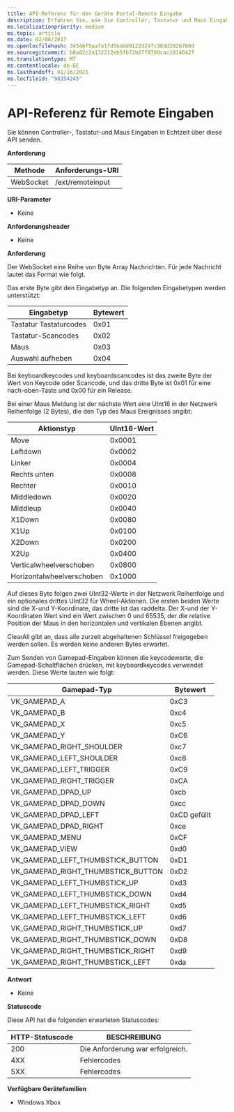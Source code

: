 ```yaml
---
title: API-Referenz für den Geräte Portal-Remote Eingabe
description: Erfahren Sie, wie Sie Controller, Tastatur und Maus Eingaben per Remote Zugriff auf eine Xbox senden.
ms.localizationpriority: medium
ms.topic: article
ms.date: 02/08/2017
ms.openlocfilehash: 34546f5aa7a1fd5bddd9122d24fc38dd2026700d
ms.sourcegitcommit: b0a82c2a132212eb5fb72b67f0789cac1014642f
ms.translationtype: MT
ms.contentlocale: de-DE
ms.lasthandoff: 01/16/2021
ms.locfileid: "98254245"
---
```

# <a name="remote-input-api-reference"></a>API-Referenz für Remote Eingaben   
Sie können Controller-, Tastatur-und Maus Eingaben in Echtzeit über diese API senden.

**Anforderung**

| Methode | Anforderungs-URI |
|--------|-------------|
| WebSocket | /ext/remoteinput |

**URI-Parameter**

- Keine

**Anforderungsheader**

- Keine

**Anforderung**

Der WebSocket eine Reihe von Byte Array Nachrichten. Für jede Nachricht lautet das Format wie folgt.

Das erste Byte gibt den Eingabetyp an. Die folgenden Eingabetypen werden unterstützt:

| Eingabetyp | Bytewert |
|------------|------------|
| Tastatur Tastaturcodes | 0x01 |
| Tastatur-Scancodes | 0x02 |
| Maus | 0x03 |
| Auswahl aufheben | 0x04 |

Bei keyboardkeycodes und keyboardscancodes ist das zweite Byte der Wert von Keycode oder Scancode, und das dritte Byte ist 0x01 für eine nach-oben-Taste und 0x00 für ein Release.

Bei einer Maus Meldung ist der nächste Wert eine UInt16 in der Netzwerk Reihenfolge (2 Bytes), die den Typ des Maus Ereignisses angibt:

| Aktionstyp | UInt16-Wert |
|-------------|--------------|
| Move | 0x0001 |
| Leftdown | 0x0002 |
| Linker | 0x0004 |
| Rechts unten | 0x0008 |
| Rechter | 0x0010 |
| Middledown | 0x0020 |
| Middleup | 0x0040 |
| X1Down | 0x0080 |
| X1Up | 0x0100 |
| X2Down | 0x0200 |
| X2Up | 0x0400 |
| Verticalwheelverschoben | 0x0800 |
| Horizontalwheelverschoben | 0x1000 |

Auf dieses Byte folgen zwei UInt32-Werte in der Netzwerk Reihenfolge und ein optionales drittes UInt32 für Wheel-Aktionen. Die ersten beiden Werte sind die X-und Y-Koordinate, das dritte ist das raddelta. Der X-und der Y-Koordinaten Wert sind ein Wert zwischen 0 und 65535, der die relative Position der Maus in den horizontalen und vertikalen Ebenen angibt.

ClearAll gibt an, dass alle zurzeit abgehaltenen Schlüssel freigegeben werden sollen. Es werden keine anderen Bytes erwartet.

Zum Senden von Gamepad-Eingaben können die keycodewerte, die Gamepad-Schaltflächen drücken, mit keyboardkeycodes verwendet werden. Diese Werte lauten wie folgt:

| Gamepad-Typ | Bytewert |
|--------------|------------|
| VK_GAMEPAD_A                       |  0xC3 |
| VK_GAMEPAD_B                       |  0xc4 |
| VK_GAMEPAD_X                       |  0xc5 |
| VK_GAMEPAD_Y                       |  0xC6 |
| VK_GAMEPAD_RIGHT_SHOULDER          |  0xc7 |
| VK_GAMEPAD_LEFT_SHOULDER           |  0xc8 |
| VK_GAMEPAD_LEFT_TRIGGER            |  0xC9 |
| VK_GAMEPAD_RIGHT_TRIGGER           |  0xCA |
| VK_GAMEPAD_DPAD_UP                 |  0xcb |
| VK_GAMEPAD_DPAD_DOWN               |  0xcc |
| VK_GAMEPAD_DPAD_LEFT               |  0xCD gefüllt |
| VK_GAMEPAD_DPAD_RIGHT              |  0xce |
| VK_GAMEPAD_MENU                    |  0xCF |
| VK_GAMEPAD_VIEW                    |  0xd0 |
| VK_GAMEPAD_LEFT_THUMBSTICK_BUTTON  |  0xD1 |
| VK_GAMEPAD_RIGHT_THUMBSTICK_BUTTON |  0xD2 |
| VK_GAMEPAD_LEFT_THUMBSTICK_UP      |  0xd3 |
| VK_GAMEPAD_LEFT_THUMBSTICK_DOWN    |  0xd4 |
| VK_GAMEPAD_LEFT_THUMBSTICK_RIGHT   |  0xd5 |
| VK_GAMEPAD_LEFT_THUMBSTICK_LEFT    |  0xd6 |
| VK_GAMEPAD_RIGHT_THUMBSTICK_UP     |  0xd7 |
| VK_GAMEPAD_RIGHT_THUMBSTICK_DOWN   |  0xD8 |
| VK_GAMEPAD_RIGHT_THUMBSTICK_RIGHT  |  0xd9 |
| VK_GAMEPAD_RIGHT_THUMBSTICK_LEFT   |  0xda |

**Antwort**   

- Keine

**Statuscode**

Diese API hat die folgenden erwarteten Statuscodes:

HTTP-Statuscode | BESCHREIBUNG |
|----------------|-------------|
| 200 | Die Anforderung war erfolgreich. |
| 4XX | Fehlercodes |
| 5XX | Fehlercodes |

**Verfügbare Gerätefamilien**

* Windows Xbox
